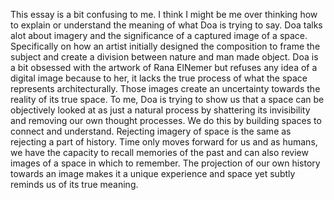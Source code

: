 <p>This essay is a bit confusing to me. I think I might be me over thinking how to explain or understand the meaning of what Doa is trying to say. Doa talks alot about imagery and the significance of a captured image of a space. Specifically on how an artist initially designed the composition to frame the subject and create a division between nature and man made object. Doa is a bit obsessed with the artwork of Rana ElNemer but refuses any idea of a digital image because to her, it lacks the true process of what the space represents architecturally. Those images create an uncertainty towards the reality of its true space. To me, Doa is trying to show us that a space can be objectively looked at as just a natural process by shattering its invisibility and removing our own thought processes. We do this by building spaces to connect and understand. Rejecting imagery of space is the same as rejecting a part of history. Time only moves forward for us and as humans, we have the capacity to recall memories of the past and can also review images of a space in which to remember. The projection of our own history towards an image makes it a unique experience and space yet subtly reminds us of its true meaning.</P> 